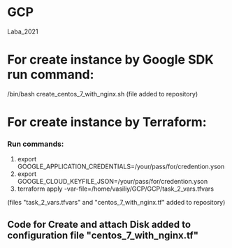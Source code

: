 # GCP
Laba_2021

# For create instance by Google SDK run command:

/bin/bash create_centos_7_with_nginx.sh
(file added to repository)

# For create instance by Terraform:

### Run commands:

1) export GOOGLE_APPLICATION_CREDENTIALS=/your/pass/for/credention.yson 
2) export GOOGLE_CLOUD_KEYFILE_JSON=/your/pass/for/credention.yson
3) terraform apply -var-file=/home/vasiliy/GCP/GCP/task_2_vars.tfvars

(files "task_2_vars.tfvars" and "centos_7_with_nginx.tf"  added to repository)

## Code for Create and attach Disk added to configuration file "centos_7_with_nginx.tf"
